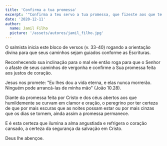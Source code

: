```yaml
---
title: 'Confirma a tua promessa'
excerpt: '"Confirma a teu servo a tua promessa, que fizeste aos que te temem" (Salmo 119.38)'
date: '2020-12-11'
author:
  name: Jamil Filho
  picture: '/assets/autores/jamil_filho.jpg'
---
```


O salmista inicia este bloco de versos (v. 33-40) rogando a orientação divina para que seus caminhos sejam guiados conforme as Escrituras.

Reconhecendo sua inclinação para o mal ele então roga para que o Senhor o afaste de seus caminhos de vergonha e confirme a Sua promessa feita aos justos de coração.

Jesus nos promete: "Eu lhes dou a vida eterna, e elas nunca morrerão. Ninguém pode arrancá-las de minha mão" (João 10.28).

Diante da promessa feita por Cristo e dos céus abertos aos que humildemente se curvam em clamor e oração, o peregrino por ter certeza de que por mais escuras que as noites possam estar ou por mais cinzas que os dias se tornem, ainda assim a promessa permanece.

E é esta certeza que ilumina a alma angustiada e refrigera o coração cansado, a certeza da segurança da salvação em Cristo.

Deus lhe abençoe.